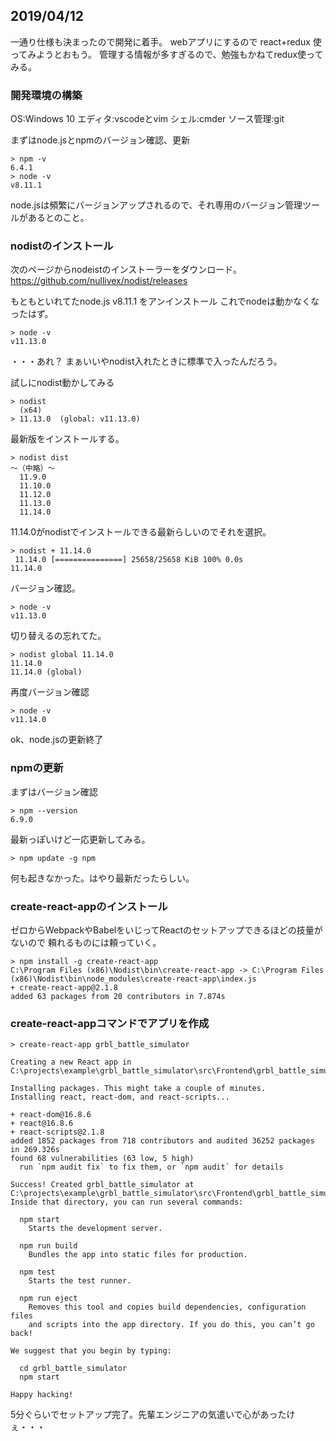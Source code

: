 ## 2019/04/12
一通り仕様も決まったので開発に着手。
webアプリにするので react+redux 使ってみようとおもう。
管理する情報が多すぎるので、勉強もかねてredux使ってみる。

### 開発環境の構築
OS:Windows 10
エディタ:vscodeとvim
シェル:cmder
ソース管理:git

まずはnode.jsとnpmのバージョン確認、更新
```
> npm -v
6.4.1
> node -v
v8.11.1
```

node.jsは頻繁にバージョンアップされるので、それ専用のバージョン管理ツールがあるとのこと。

### nodistのインストール
次のページからnodeistのインストーラーをダウンロード。
<https://github.com/nullivex/nodist/releases>

もともといれてたnode.js v8.11.1 をアンインストール
これでnodeは動かなくなったはず。

```
> node -v
v11.13.0
```
・・・あれ？
まぁいいやnodist入れたときに標準で入ったんだろう。

試しにnodist動かしてみる
```
> nodist
  (x64)
> 11.13.0  (global: v11.13.0)
```

最新版をインストールする。
```
> nodist dist
～（中略）～
  11.9.0
  11.10.0
  11.12.0
  11.13.0
  11.14.0
```

11.14.0がnodistでインストールできる最新らしいのでそれを選択。
```
> nodist + 11.14.0
 11.14.0 [===============] 25658/25658 KiB 100% 0.0s
11.14.0
```

バージョン確認。
```
> node -v
v11.13.0
```

切り替えるの忘れてた。
```
> nodist global 11.14.0
11.14.0
11.14.0 (global)
```

再度バージョン確認
```
> node -v
v11.14.0
```
ok、node.jsの更新終了

### npmの更新
まずはバージョン確認
```
> npm --version
6.9.0
```

最新っぽいけど一応更新してみる。
```
> npm update -g npm
```

何も起きなかった。はやり最新だったらしい。

### create-react-appのインストール
ゼロからWebpackやBabelをいじってReactのセットアップできるほどの技量がないので
頼れるものには頼っていく。

```
> npm install -g create-react-app
C:\Program Files (x86)\Nodist\bin\create-react-app -> C:\Program Files (x86)\Nodist\bin\node_modules\create-react-app\index.js
+ create-react-app@2.1.8
added 63 packages from 20 contributors in 7.874s
```

### create-react-appコマンドでアプリを作成
```
> create-react-app grbl_battle_simulator

Creating a new React app in C:\projects\example\grbl_battle_simulator\src\Frontend\grbl_battle_simulator.

Installing packages. This might take a couple of minutes.
Installing react, react-dom, and react-scripts...

+ react-dom@16.8.6
+ react@16.8.6
+ react-scripts@2.1.8
added 1852 packages from 718 contributors and audited 36252 packages in 269.326s
found 68 vulnerabilities (63 low, 5 high)
  run `npm audit fix` to fix them, or `npm audit` for details

Success! Created grbl_battle_simulator at C:\projects\example\grbl_battle_simulator\src\Frontend\grbl_battle_simulator
Inside that directory, you can run several commands:

  npm start
    Starts the development server.

  npm run build
    Bundles the app into static files for production.

  npm test
    Starts the test runner.

  npm run eject
    Removes this tool and copies build dependencies, configuration files
    and scripts into the app directory. If you do this, you can’t go back!

We suggest that you begin by typing:

  cd grbl_battle_simulator
  npm start

Happy hacking!
```

5分ぐらいでセットアップ完了。先輩エンジニアの気遣いで心があったけぇ・・・

